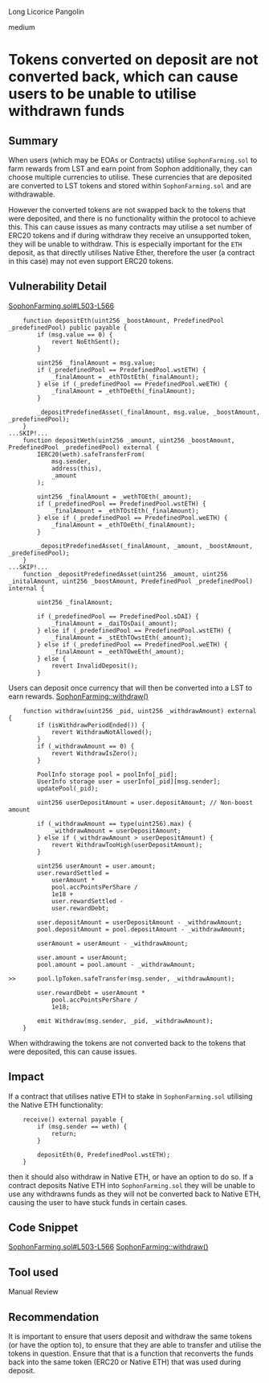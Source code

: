 Long Licorice Pangolin

medium

# Tokens converted on deposit are not converted back, which can cause users to be unable to utilise withdrawn funds

## Summary

When users (which may be EOAs or Contracts) utilise `SophonFarming.sol` to farm rewards from LST and earn point from Sophon additionally, they can choose multiple currencies to utilise. These currencies that are deposited are converted to LST tokens and stored within `SophonFarming.sol` and are withdrawable. 

However the converted tokens are not swapped back to the tokens that were deposited, and there is no functionality within the protocol to achieve this. This can cause issues as many contracts may utilise a set number of ERC20 tokens and if during withdraw they receive an unsupported token, they will be unable to withdraw. This is especially important for the `ETH` deposit, as that directly utilises Native Ether, therefore the user (a contract in this case) may not even support ERC20 tokens.

## Vulnerability Detail
[SophonFarming.sol#L503-L566](https://github.com/sherlock-audit/2024-05-sophon/blob/main/farming-contracts/contracts/farm/SophonFarming.sol#L503-L566)
```solidity
    function depositEth(uint256 _boostAmount, PredefinedPool _predefinedPool) public payable {
        if (msg.value == 0) {
            revert NoEthSent();
        }

        uint256 _finalAmount = msg.value;
        if (_predefinedPool == PredefinedPool.wstETH) {
            _finalAmount = _ethTOstEth(_finalAmount);
        } else if (_predefinedPool == PredefinedPool.weETH) {
            _finalAmount = _ethTOeEth(_finalAmount);
        }

        _depositPredefinedAsset(_finalAmount, msg.value, _boostAmount, _predefinedPool);
    }
...SKIP!...
    function depositWeth(uint256 _amount, uint256 _boostAmount, PredefinedPool _predefinedPool) external {
        IERC20(weth).safeTransferFrom(
            msg.sender,
            address(this),
            _amount
        );

        uint256 _finalAmount = _wethTOEth(_amount);
        if (_predefinedPool == PredefinedPool.wstETH) {
            _finalAmount = _ethTOstEth(_finalAmount);
        } else if (_predefinedPool == PredefinedPool.weETH) {
            _finalAmount = _ethTOeEth(_finalAmount);
        }

        _depositPredefinedAsset(_finalAmount, _amount, _boostAmount, _predefinedPool);
    }
...SKIP!...
    function _depositPredefinedAsset(uint256 _amount, uint256 _initalAmount, uint256 _boostAmount, PredefinedPool _predefinedPool) internal {

        uint256 _finalAmount;

        if (_predefinedPool == PredefinedPool.sDAI) {
            _finalAmount = _daiTOsDai(_amount);
        } else if (_predefinedPool == PredefinedPool.wstETH) {
            _finalAmount = _stEthTOwstEth(_amount);
        } else if (_predefinedPool == PredefinedPool.weETH) {
            _finalAmount = _eethTOweEth(_amount);
        } else {
            revert InvalidDeposit();
        }
```
Users can deposit once currency that will then be converted into a LST to earn rewards. 
[SophonFarming::withdraw()](https://github.com/sherlock-audit/2024-05-sophon/blob/main/farming-contracts/contracts/farm/SophonFarming.sol#L699-L742)
```solidity
    function withdraw(uint256 _pid, uint256 _withdrawAmount) external {
        if (isWithdrawPeriodEnded()) {
            revert WithdrawNotAllowed();
        }
        if (_withdrawAmount == 0) {
            revert WithdrawIsZero();
        }

        PoolInfo storage pool = poolInfo[_pid];
        UserInfo storage user = userInfo[_pid][msg.sender];
        updatePool(_pid);

        uint256 userDepositAmount = user.depositAmount; // Non-boost amount

        if (_withdrawAmount == type(uint256).max) {
            _withdrawAmount = userDepositAmount;
        } else if (_withdrawAmount > userDepositAmount) {
            revert WithdrawTooHigh(userDepositAmount);
        }

        uint256 userAmount = user.amount;
        user.rewardSettled =
            userAmount *
            pool.accPointsPerShare /
            1e18 +
            user.rewardSettled -
            user.rewardDebt;

        user.depositAmount = userDepositAmount - _withdrawAmount;
        pool.depositAmount = pool.depositAmount - _withdrawAmount;

        userAmount = userAmount - _withdrawAmount;

        user.amount = userAmount;
        pool.amount = pool.amount - _withdrawAmount;

>>      pool.lpToken.safeTransfer(msg.sender, _withdrawAmount);

        user.rewardDebt = userAmount *
            pool.accPointsPerShare /
            1e18;

        emit Withdraw(msg.sender, _pid, _withdrawAmount);
    }
```
When withdrawing the tokens are not converted back to the tokens that were deposited, this can cause issues.

## Impact

If a contract that utilises native ETH to stake in `SophonFarming.sol` utilising the Native ETH functionality:
```solidity
    receive() external payable {
        if (msg.sender == weth) {
            return;
        }

        depositEth(0, PredefinedPool.wstETH);
    }
```
then it should also withdraw in Native ETH, or have an option to do so. If a contract deposits Native ETH into `SophonFarming.sol` they will be unable to use any withdrawns funds as they will not be converted back to Native ETH, causing the user to have stuck funds in certain cases.

## Code Snippet

[SophonFarming.sol#L503-L566](https://github.com/sherlock-audit/2024-05-sophon/blob/main/farming-contracts/contracts/farm/SophonFarming.sol#L503-L566)
[SophonFarming::withdraw()](https://github.com/sherlock-audit/2024-05-sophon/blob/main/farming-contracts/contracts/farm/SophonFarming.sol#L699-L742)

## Tool used

Manual Review

## Recommendation

It is important to ensure that users deposit and withdraw the same tokens (or have the option to), to ensure that they are able to transfer and utilise the tokens in question. Ensure that that is a function that reconverts the funds back into the same token (ERC20 or Native ETH) that was used during deposit.
